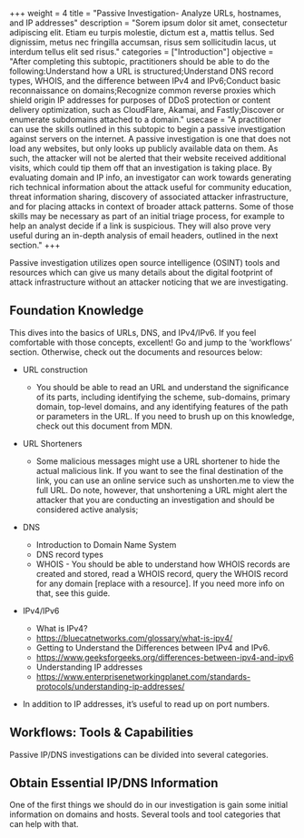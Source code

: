 +++
weight = 4
title = "Passive Investigation- Analyze URLs, hostnames, and IP addresses"
description = "Sorem ipsum dolor sit amet, consectetur adipiscing elit. Etiam eu turpis molestie, dictum est a, mattis tellus. Sed dignissim, metus nec fringilla accumsan, risus sem sollicitudin lacus, ut interdum tellus elit sed risus."
categories = ["Introduction"]
objective = "After completing this subtopic, practitioners should be able to do the following:Understand how a URL is structured;Understand DNS record types, WHOIS, and the difference between IPv4 and IPv6;Conduct basic reconnaissance on domains;Recognize common reverse proxies which shield origin IP addresses for purposes of DDoS protection or content delivery optimization, such as CloudFlare, Akamai, and Fastly;Discover or enumerate subdomains attached to a domain."
usecase = "A practitioner can use the skills outlined in this subtopic to begin a passive investigation against servers on the internet. A passive investigation is one that does not load any websites, but only looks up publicly available data on them. As such, the attacker will not be alerted that their website received additional visits, which could tip them off that an investigation is taking place.  By evaluating domain and IP info, an investigator can work towards generating rich technical information about the attack useful for community education, threat information sharing, discovery of associated attacker infrastructure, and for placing attacks in context of broader attack patterns. Some of those skills may be necessary as part of an initial triage process, for example to help an analyst decide if a link is suspicious. They will also prove very useful during an in-depth analysis of email headers, outlined in the next section."
+++

Passive investigation utilizes open source intelligence (OSINT) tools and resources which can give us many details about the digital footprint of attack infrastructure without an attacker noticing that we are investigating. 

## Foundation Knowledge 

This  dives into the basics of URLs, DNS, and IPv4/IPv6. If you feel comfortable with those concepts, excellent! Go and jump to the ‘workflows’ section. Otherwise, check out the documents and resources below:

- URL construction 

    - You should be able to read an URL and understand the significance of its parts, including identifying the scheme, sub-domains, primary domain, top-level domains, and any identifying features of the path or parameters in the URL. If you need to brush up on this knowledge, check out this document from MDN.

- URL Shorteners
    - Some malicious messages might use a URL shortener to hide the actual malicious link. If you want to see the final destination of the link, you can use an online service such as unshorten.me to view the full URL. Do note, however, that unshortening a URL might alert the attacker that you are conducting an investigation and should be considered active analysis;

- DNS 
    - Introduction to Domain Name System 
    - DNS record types 
    - WHOIS - You should be able to understand how WHOIS records are created and stored, read a WHOIS record, query the WHOIS record for any domain [replace with a resource]. If you need more info on that, see this guide.

- IPv4/IPv6 
    - What is IPv4?
    - https://bluecatnetworks.com/glossary/what-is-ipv4/
    - Getting to Understand the Differences between IPv4 and IPv6.
    - https://www.geeksforgeeks.org/differences-between-ipv4-and-ipv6
    - Understanding IP addresses
    - https://www.enterprisenetworkingplanet.com/standards-protocols/understanding-ip-addresses/ 

- In addition to IP addresses, it’s useful to read up on port numbers.

## Workflows: Tools & Capabilities

Passive IP/DNS investigations can be divided into several categories.

## Obtain Essential IP/DNS Information

One of the first things we should do in our investigation is gain some initial information on domains and hosts. Several tools and tool categories that can help with that.